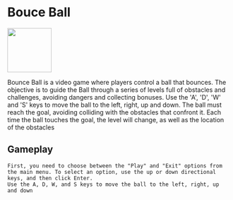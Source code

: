 # Bouce Ball  

 <img src = "https://is5-ssl.mzstatic.com/image/thumb/Purple118/v4/9a/04/3d/9a043d5a-4c00-64b6-8eb6-0f62a48c1189/source/512x512bb.jpg" style="width:100px;height:100px;"> 

Bounce Ball is a video game where players control a ball that bounces. The objective is to guide the Ball through a series of levels full of obstacles and challenges, avoiding dangers and collecting bonuses. Use the 'A', 'D', 'W' and 'S' keys to move the ball to the left, right, up and down. 
The ball must reach the goal, avoiding colliding with the obstacles that confront it. Each time the ball touches the goal, the level will change, as well as the location of the obstacles



## Gameplay
    First, you need to choose between the "Play" and "Exit" options from the main menu. To select an option, use the up or down directional keys, and then click Enter.
    Use the A, D, W, and S keys to move the ball to the left, right, up and down

